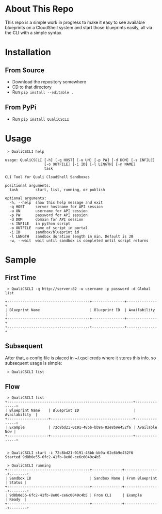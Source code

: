 # About This Repo
This repo is a simple work in progress to make it easy to see available blueprints on a CloudShell system and start those blueprints easily, all via the CLI with a simple syntax.

# Installation
## From Source
* Download the repository somewhere
* CD to that directory
* Run `pip install --editable .`

## From PyPi
* Run `pip install QualiCSCLI`

# Usage
     > QualiCSCLI help
    
    usage: QualiCSCLI [-h] [-q HOST] [-u UN] [-p PW] [-d DOM] [-s INFILE]
                      [-o OUTFILE] [-i ID] [-l LENGTH] [-n NAME]
                      task
    
    CLI Tool for Quali CloudShell Sandboxes
    
    positional arguments:
      task        start, list, running, or publish
    
    optional arguments:
      -h, --help  show this help message and exit
      -q HOST     server hostname for API session
      -u UN       username for API session
      -p PW       password for API session
      -d DOM      domain for API session
      -s INFILE   in python script
      -o OUTFILE  name of script in portal
      -i ID       sandbox/blueprint id
      -l LENGTH   sandbox duration length in min. Default is 30
      -w, --wait  wait until sandbox is completed until script returns
    
# Sample
## First Time
     > QualiCSCLI -q http://server:82 -u username -p password -d Global list
    
    +--------------------------------------+---------------+--------------+
    | Blueprint Name                       | Blueprint ID  | Availability |
    +--------------------------------------+---------------+--------------+
    +--------------------------------------+---------------+--------------+

## Subsequent 
After that, a config file is placed in ~/.qsclicreds where it stores this info, so subsequent usage is simple:

     > QualiCSCLI list

## Flow
     > QualiCSCLI list
    +----------------------------------------------------------+---------------+
    | Blueprint Name    | Blueprint ID                         | Availability  |
    +-------------------+--------------------------------------+---------------+
    | Example           | 72c8bd21-0191-48bb-bb9a-02e8b9e452f6 | Available Now |
    +-------------------+--------------------------------------+---------------+
    
    
     > QualiCSCLI start -i 72c8bd21-0191-48bb-bb9a-02e8b9e452f6
    Started 9d8b0e55-6fc2-41fb-8e00-ce6c0049c4b5

     > QualiCSCLI running
    +--------------------------------------+--------------+----------------+--------+
    | Sandbox ID                           | Sandbox Name | From Blueprint | Status |
    +--------------------------------------+--------------+----------------+--------+
    | 9d8b0e55-6fc2-41fb-8e00-ce6c0049c4b5 | From CLI     | Example        | Ready  |
    +--------------------------------------+--------------+----------------+--------+

